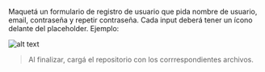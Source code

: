 Maquetá un formulario de registro de usuario que pida nombre de usuario, email, contraseña y repetir contraseña. Cada input deberá tener un ícono delante del placeholder. Ejemplo:

![alt text](https://i.ibb.co/MM4pWnR/Captura-de-pantalla-de-2020-09-11-09-49-06.png 'ejemplo de formulario')

> Al finalizar, cargá el repositorio con los corrrespondientes archivos.
